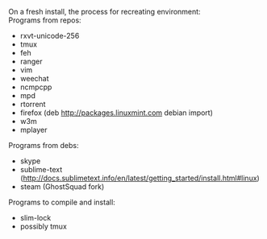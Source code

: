 On a fresh install, the process for recreating environment:  
Programs from repos:
- rxvt-unicode-256  
- tmux  
- feh  
- ranger  
- vim  
- weechat  
- ncmpcpp  
- mpd  
- rtorrent  
- firefox (deb http://packages.linuxmint.com debian import)  
- w3m  
- mplayer  

Programs from debs:  
- skype  
- sublime-text (http://docs.sublimetext.info/en/latest/getting_started/install.html#linux)  
- steam (GhostSquad fork)  

Programs to compile and install:  
- slim-lock  
- possibly tmux
